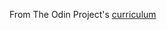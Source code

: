 
From The Odin Project's [curriculum](http://www.theodinproject.com/courses/web-development-101/lessons/html-css)